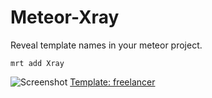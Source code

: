 Meteor-Xray
========================

Reveal template names in your meteor project.

    mrt add Xray

![Screenshot](https://raw.githubusercontent.com/krevativ/Meteor-Xray/master/xray.png)
[Template: freelancer](http://startbootstrap.com/freelancer)